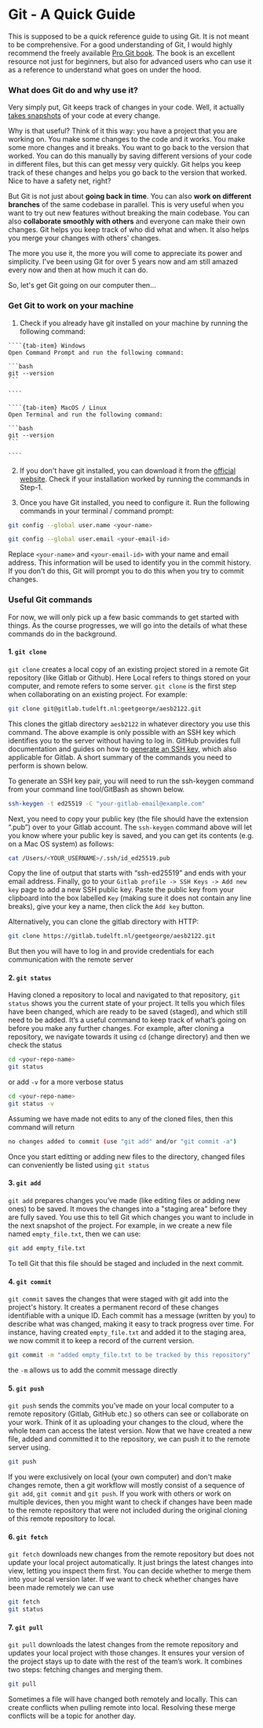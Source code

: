 # Git - A Quick Guide

This is supposed to be a quick reference guide to using Git. It is not meant to be comprehensive. For a good understanding of Git, I would highly recommend the freely available [Pro Git book](https://git-scm.com/book/en/v2). The book is an excellent resource not just for beginners, but also for advanced users who can use it as a reference to understand what goes on under the hood.

### What does Git do and why use it?

Very simply put, Git keeps track of changes in your code. Well, it actually [takes snapshots](https://git-scm.com/book/en/v2/Getting-Started-What-is-Git%3F) of your code at every change. 

Why is that useful? Think of it this way: you have a project that you are working on. You make some changes to the code and it works. You make some more changes and it breaks. You want to go back to the version that worked. You can do this manually by saving different versions of your code in different files, but this can get messy very quickly. Git helps you keep track of these changes and helps you go back to the version that worked. Nice to have a safety net, right?

But Git is not just about **going back in time**. You can also **work on different branches** of the same codebase in parallel. This is very useful when you want to try out new features without breaking the main codebase. You can also **collaborate smoothly with others** and everyone can make their own changes. Git helps you keep track of who did what and when. It also helps you merge your changes with others' changes. 

The more you use it, the more you will come to appreciate its power and simplicity. I've been using Git for over 5 years now and am still amazed every now and then at how much it can do. 

So, let's get Git going on our computer then...

### Get Git to work on your machine

1. Check if you already have git installed on your machine by running the following command:

`````{tab-set}
````{tab-item} Windows
Open Command Prompt and run the following command:
    
```bash
git --version
```

````

````{tab-item} MacOS / Linux
Open Terminal and run the following command:

```bash
git --version
```

````
`````

2. If you don't have git installed, you can download it from the [official website](https://git-scm.com/downloads). Check if your installation worked by running the commands in Step-1.

3. Once you have Git installed, you need to configure it. Run the following commands in your terminal / command prompt:

```bash
git config --global user.name <your-name>
```
    
```bash
git config --global user.email <your-email-id>
```

Replace `<your-name>` and `<your-email-id>` with your name and email address. This information will be used to identify you in the commit history. If you don't do this, Git will prompt you to do this when you try to commit changes.

### Useful Git commands

For now, we will only pick up a few basic commands to get started with things. As the course progresses, we will go into the details of what these commands do in the background.

#### 1. `git clone`

`git clone` creates a local copy of an existing project stored in a remote Git repository (like Gitlab or Github). Here Local refers to things stored on your computer, and remote refers to some server. `git clone` is the first step when collaborating on an existing project. For example:

```bash
git clone git@gitlab.tudelft.nl:geetgeorge/aesb2122.git
```

This clones the gitlab directory `aesb2122` in whatever directory you use this command. The above example is only possible with an SSH key which identifies you to the server without having to log in. GitHub provides full documentation and guides on how to [generate an SSH key](https://docs.github.com/en/authentication/connecting-to-github-with-ssh/generating-a-new-ssh-key-and-adding-it-to-the-ssh-agent), which also applicable for Gitlab. A short summary of the commands you need to perform is shown below.

To generate an SSH key pair, you will need to run the ssh-keygen command from your command line tool/GitBash as shown below.

```bash
ssh-keygen -t ed25519 -C "your-gitlab-email@example.com"
```

Next, you need to copy your public key (the file should have the extension “.pub”) over to your Gitlab account. The `ssh-keygen` command above will let you know where your public key is saved, and you can get its contents (e.g. on a Mac OS system) as follows:

```bash
cat /Users/<YOUR_USERNAME>/.ssh/id_ed25519.pub
```

Copy the line of output that starts with “ssh-ed25519” and ends with your email address. Finally, go to your `Gitlab profile -> SSH Keys -> Add new key` page to add a new SSH public key. Paste the public key from your clipboard into the box labelled `Key` (making sure it does not contain any line breaks), give your key a name, then click the `Add key` button.

Alternatively, you can clone the gitlab directory with HTTP:

```bash
git clone https://gitlab.tudelft.nl/geetgeorge/aesb2122.git
```

But then you will have to log in and provide credentials for each communication with the remote server

#### 2. `git status`

Having cloned a repository to local and navigated to that repository, `git status` shows you the current state of your project. It tells you which files have been changed, which are ready to be saved (staged), and which still need to be added. It’s a useful command to keep track of what’s going on before you make any further changes. For example, after cloning a repository, we navigate towards it using `cd` (change directory) and then we check the status

```bash
cd <your-repo-name>
git status
```

or add `-v` for a more verbose status

```bash
cd <your-repo-name>
git status -v
```

Assuming we have made not edits to any of the cloned files, then this command will return 

```bash
no changes added to commit (use "git add" and/or "git commit -a")
```

Once you start editting or adding new files to the directory, changed files can conveniently be listed using `git status`

#### 3. `git add`

`git add` prepares changes you’ve made (like editing files or adding new ones) to be saved. It moves the changes into a "staging area" before they are fully saved. You use this to tell Git which changes you want to include in the next snapshot of the project. For example, in we create a new file named `empty_file.txt`, then we can use:

```bash
git add empty_file.txt
```

To tell Git that this file should be staged and included in the next commit.

#### 4. `git commit`

`git commit` saves the changes that were staged with git add into the project's history. It creates a permanent record of these changes identifiable with a unique ID. Each commit has a message (written by you) to describe what was changed, making it easy to track progress over time. For instance, having created `empty_file.txt` and added it to the staging area, we now commit it to keep a record of the current version.

```bash
git commit -m "added empty_file.txt to be tracked by this repository"
```

the `-m` allows us to add the commit message directly

#### 5. `git push`

`git push` sends the commits you’ve made on your local computer to a remote repository (Gitlab, GitHub etc.) so others can see or collaborate on your work. Think of it as uploading your changes to the cloud, where the whole team can access the latest version. Now that we have created a new file, added and committed it to the repository, we can push it to the remote server using.

```bash
git push
```

If you were exclusively on local (your own computer) and don't make changes remote, then a git workflow will mostly consist of a sequence of `git add`, `git commit` and `git push`. If you work with others or work on multiple devices, then you might want to check if changes have been made to the remote repository that were not included during the original cloning of this remote repository to local. 

#### 6. `git fetch`

`git fetch` downloads new changes from the remote repository but does not update your local project automatically. It just brings the latest changes into view, letting you inspect them first. You can decide whether to merge them into your local version later. If we want to check whether changes have been made remotely we can use 

```bash
git fetch
git status
```

#### 7. `git pull`

`git pull` downloads the latest changes from the remote repository and updates your local project with those changes. It ensures your version of the project stays up to date with the rest of the team’s work. It combines two steps: fetching changes and merging them.

```bash
git pull
```

Sometimes a file will have changed both remotely and locally. This can create conflicts when pulling remote into local. Resolving these merge conflicts will be a topic for another day.
